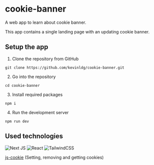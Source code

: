 # cookie-banner

A web app to learn about cookie banner.

This app contains a single landing page with an updating cookie banner.

## Setup the app

1. Clone the repository from GitHub
```
git clone https://github.com/kevinldg/cookie-banner.git
```
2. Go into the repository
```
cd cookie-banner
```
3. Install required packages
```
npm i
```
4. Run the development server
```
npm run dev
```

## Used technologies

![Next JS](https://img.shields.io/badge/Next-black?style=for-the-badge&logo=next.js&logoColor=white)
![React](https://img.shields.io/badge/react-%2320232a.svg?style=for-the-badge&logo=react&logoColor=%2361DAFB)
![TailwindCSS](https://img.shields.io/badge/tailwindcss-%2338B2AC.svg?style=for-the-badge&logo=tailwind-css&logoColor=white)

[js-cookie](https://github.com/js-cookie/js-cookie) (Setting, removing and getting cookies)
